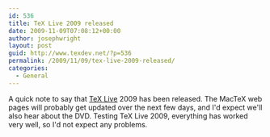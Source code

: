 ```yaml
---
id: 536
title: TeX Live 2009 released
date: 2009-11-09T07:08:12+00:00
author: josephwright
layout: post
guid: http://www.texdev.net/?p=536
permalink: /2009/11/09/tex-live-2009-released/
categories:
  - General
---
```

A quick note to say that [TeX Live](http://www.tug.org/texlive/) 2009 has been released. The MacTeX web pages will probably get updated over the next few days, and I'd expect we'll also hear about the DVD. Testing TeX Live 2009, everything has worked very well, so I'd not expect any problems.
